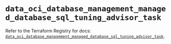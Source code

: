 # `data_oci_database_management_managed_database_sql_tuning_advisor_task`

Refer to the Terraform Registry for docs: [`data_oci_database_management_managed_database_sql_tuning_advisor_task`](https://registry.terraform.io/providers/oracle/oci/6.18.0/docs/data-sources/database_management_managed_database_sql_tuning_advisor_task).
